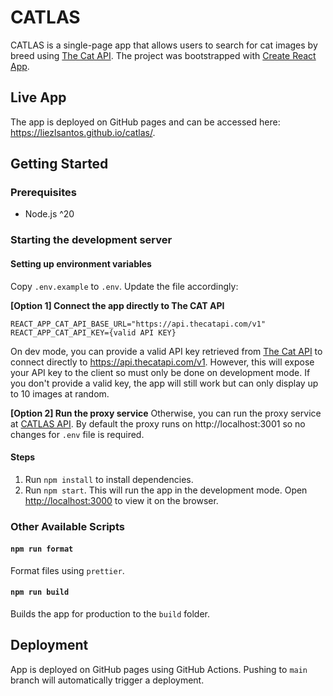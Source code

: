 # CATLAS

CATLAS is a single-page app that allows users to search for cat images by breed using [The Cat API](https://thecatapi.com/). The project was bootstrapped with [Create React App](https://github.com/facebook/create-react-app).

## Live App

The app is deployed on GitHub pages and can be accessed here: https://liezlsantos.github.io/catlas/.

## Getting Started

### Prerequisites

- Node.js ^20

### Starting the development server

#### Setting up environment variables

Copy `.env.example` to `.env`. Update the file accordingly:

**[Option 1] Connect the app directly to The CAT API**
```
REACT_APP_CAT_API_BASE_URL="https://api.thecatapi.com/v1"
REACT_APP_CAT_API_KEY={valid API KEY}
```
On dev mode, you can provide a valid API key retrieved from [The Cat API](https://thecatapi.com/) to
connect directly to https://api.thecatapi.com/v1. However, this will expose your API key to the client so must only be done on development mode. If you don't provide a valid key, the app will still work but can only display up to 10 images at random.

**[Option 2] Run the proxy service**
Otherwise, you can run the proxy service at [CATLAS API](https://github.com/liezlsantos/catlas-api).
By default the proxy runs on http://localhost:3001 so no changes for `.env` file is required.

#### Steps
1. Run `npm install` to install dependencies.
2. Run `npm start`. This will run the app in the development mode. Open [http://localhost:3000](http://localhost:3000) to view it on the browser.

### Other Available Scripts

#### `npm run format`

Format files using `prettier`.

#### `npm run build`

Builds the app for production to the `build` folder.

## Deployment

App is deployed on GitHub pages using GitHub Actions. Pushing to `main` branch
will automatically trigger a deployment.
